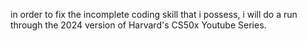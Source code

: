 in order to fix the incomplete coding skill that i possess, i will do a run through the 2024 version of Harvard's CS50x Youtube Series. 

